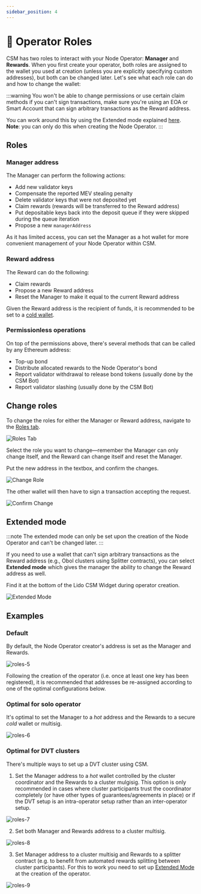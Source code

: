 ```yaml
---
sidebar_position: 4
---
```


# 👥 Operator Roles

CSM has two roles to interact with your Node Operator: **Manager** and **Rewards**. When you first create your operator, both roles are assigned to the wallet you used at creation (unless you are explicitly specifying custom addresses), but both can be changed later. Let's see what each role can do and how to change the wallet:

:::warning
You won't be able to change permissions or use certain claim methods if you can't sign transactions, make sure you're using an EOA or Smart Account that can sign arbitrary transactions as the Reward address.

You can work around this by using the Extended mode explained [here](#extended-mode). **Note**: you can only do this when creating the Node Operator.
:::

## Roles
### Manager address

The Manager can perform the following actions:

* Add new validator keys
* Compensate the reported MEV stealing penalty
* Delete validator keys that were not deposited yet
* Claim rewards (rewards will be transferred to the Reward address)
* Put depositable keys back into the deposit queue if they were skipped during the queue iteration
* Propose a new `managerAddress`

As it has limited access, you can set the Manager as a hot wallet for more convenient management of your Node Operator within CSM.

### Reward address

The Reward can do the following:

* Claim rewards
* Propose a new Reward address
* Reset the Manager to make it equal to the current Reward address

Given the Reward address is the recipient of funds, it is recommended to be set to a [cold wallet](https://www.coinbase.com/en-es/learn/wallet/hot-vs-cold-crypto-wallet-what-is-the-difference).

### Permissionless operations
On top of the permissions above, there's several methods that can be called by any Ethereum address:
- Top-up bond
- Distribute allocated rewards to the Node Operator's bond
- Report validator withdrawal to release bond tokens (usually done by the CSM Bot)
- Report validator slashing (usually done by the CSM Bot)


## Change roles

To change the roles for either the Manager or Reward address, navigate to the [Roles tab](https://csm.lido.fi/roles/).

![Roles Tab](/img/csm-guide/roles-1.png)

Select the role you want to change—remember the Manager can only change itself, and the Reward can change itself and reset the Manager.

Put the new address in the textbox, and confirm the changes.

![Change Role](/img/csm-guide/roles-2.png)

The other wallet will then have to sign a transaction accepting the request.

![Confirm Change](/img/csm-guide/roles-3.png)

## Extended mode

:::note
The extended mode can only be set upon the creation of the Node Operator and can't be changed later.
:::

If you need to use a wallet that can't sign arbitrary transactions as the Reward address (e.g., Obol clusters using Splitter contracts), you can select **Extended mode** which gives the manager the ability to change the Reward address as well.

Find it at the bottom of the Lido CSM Widget during operator creation.

![Extended Mode](/img/csm-guide/roles-4.png)

## Examples
### Default
By default, the Node Operator creator's address is set as the Manager and Rewards.

![roles-5](/img/csm-guide/roles-5.png)

Following the creation of the operator (i.e. once at least one key has been registered), it is recommended that addresses be re-assigned according to one of the optimal configurations below.

### Optimal for solo operator
It's optimal to set the Manager to a *hot* address and the Rewards to a secure *cold* wallet or multisig.

![roles-6](/img/csm-guide/roles-6.png)

### Optimal for DVT clusters
There's multiple ways to set up a DVT cluster using CSM.

1. Set the Manager address to a *hot* wallet controlled by the cluster coordinator and the Rewards to a cluster mulgisig. This option is only recommended in cases where cluster participants trust the coordinator completely (or have other types of guarantees/agreements in place) or if the DVT setup is an intra-operator setup rather than an inter-operator setup.

![roles-7](/img/csm-guide/roles-7.png)

2. Set both Manager and Rewards address to a cluster multisig.

![roles-8](/img/csm-guide/roles-8.png)

3. Set Manager address to a cluster multisig and Rewards to a splitter contract (e.g. to benefit from automated rewards splitting between cluster participants). For this to work you need to set up [Extended Mode](#extended-mode) at the creation of the operator.

![roles-9](/img/csm-guide/roles-9.png)